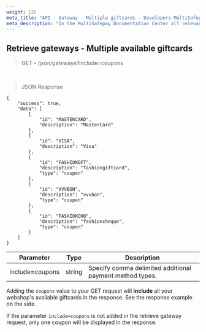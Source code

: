 ```yaml
---
weight: 125
meta_title: "API - Gateway - Multiple giftcards - Developers MultiSafepay"
meta_description: "In the MultiSafepay Documentation Center all relevant information regarding our Plugins and API. As well as Support pages for Payment Method, Tools and General Questions. You can also find the contact details of our Support Team and Integration Team."
---
```


## Retrieve gateways - Multiple available giftcards

> GET - /json/gateways?include=coupons

<br>

> JSON Response

```shell
{
    "success": true,
    "data": [
        {
            "id": "MASTERCARD",
            "description": "MasterCard"
        },
        {
            "id": "VISA",
            "description": "Visa"
        },
        {
            "id": "FASHIONGFT",
            "description": "fashiongiftcard",
            "type": "coupon"
        },
        {
            "id": "VVVBON",
            "description": "vvvbon",
            "type": "coupon"
        },
        {
            "id": "FASHIONCHQ",
            "description": "fashioncheque",
            "type": "coupon"
        }
    ]
}
``` 

| Parameter           | Type   | Description |
|---------------------|--------|-------------|
| include=coupons            | string | Specify comma delimited additional payment method types. |

Adding the ```coupons``` value to your GET request will **include** all your webshop's available giftcards in the response. See the response example on the side.

If the parameter ```ìnclude=coupons``` is not added in the retrieve gateway request, only one coupon will be displayed in the response.